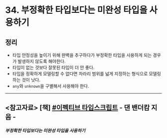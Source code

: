 # 34. 부정확한 타입보다는 미완성 타입을 사용하기

## 정리
- 타입 안정성을 높이기 위해 완벽을 추구하다가 부정확한 타입을 사용하게 되는 경우가 발생하지 않도록 해야한다.
- 타입이 없는 것보다 잘못된 타입이 더 안 좋다.
- 타입을 정확하게 모델링할 수 없다면 차라리 범위를 넓게 지정하는 형식으로 모델링하는 것이 낫다.
- `any`와 `unknown`을 구별해서 사용해야 한다.
---
<strong><참고자료></strong>
[책] [#이펙티브 타입스크립트][effective-typescript] - 댄 밴더캄 지음 -
---
##### 부정확한 타입보다는 미완성 타입을 사용하기
[effective-typescript]: https://www.aladin.co.kr/shop/wproduct.aspx?ItemId=273193135&start=slayer
